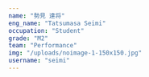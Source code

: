 ```yaml
---
name: "勢見 達将"
eng_name: "Tatsumasa Seimi"
occupation: "Student"
grade: "M2"
team: "Performance"
img: "/uploads/noimage-1-150x150.jpg"
username: "seimi"
---
```


